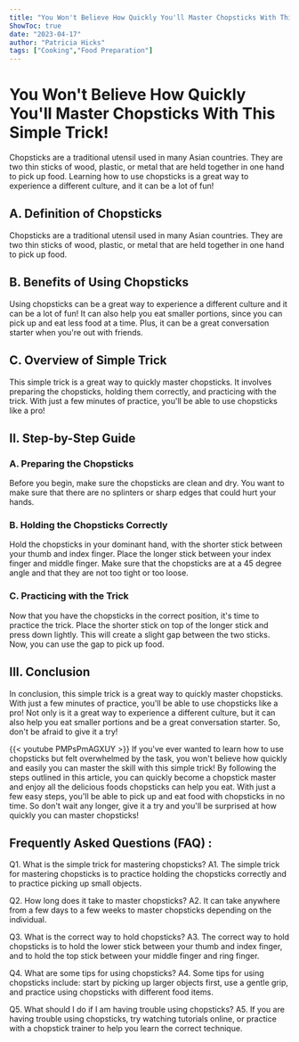 ```yaml
---
title: "You Won't Believe How Quickly You'll Master Chopsticks With This Simple Trick!"
ShowToc: true 
date: "2023-04-17"
author: "Patricia Hicks" 
tags: ["Cooking","Food Preparation"]
---
```

# You Won't Believe How Quickly You'll Master Chopsticks With This Simple Trick!

Chopsticks are a traditional utensil used in many Asian countries. They are two thin sticks of wood, plastic, or metal that are held together in one hand to pick up food. Learning how to use chopsticks is a great way to experience a different culture, and it can be a lot of fun!

## A. Definition of Chopsticks

Chopsticks are a traditional utensil used in many Asian countries. They are two thin sticks of wood, plastic, or metal that are held together in one hand to pick up food.

## B. Benefits of Using Chopsticks

Using chopsticks can be a great way to experience a different culture and it can be a lot of fun! It can also help you eat smaller portions, since you can pick up and eat less food at a time. Plus, it can be a great conversation starter when you're out with friends.

## C. Overview of Simple Trick

This simple trick is a great way to quickly master chopsticks. It involves preparing the chopsticks, holding them correctly, and practicing with the trick. With just a few minutes of practice, you'll be able to use chopsticks like a pro!

## II. Step-by-Step Guide

### A. Preparing the Chopsticks

Before you begin, make sure the chopsticks are clean and dry. You want to make sure that there are no splinters or sharp edges that could hurt your hands.

### B. Holding the Chopsticks Correctly

Hold the chopsticks in your dominant hand, with the shorter stick between your thumb and index finger. Place the longer stick between your index finger and middle finger. Make sure that the chopsticks are at a 45 degree angle and that they are not too tight or too loose.

### C. Practicing with the Trick

Now that you have the chopsticks in the correct position, it's time to practice the trick. Place the shorter stick on top of the longer stick and press down lightly. This will create a slight gap between the two sticks. Now, you can use the gap to pick up food.

## III. Conclusion

In conclusion, this simple trick is a great way to quickly master chopsticks. With just a few minutes of practice, you'll be able to use chopsticks like a pro! Not only is it a great way to experience a different culture, but it can also help you eat smaller portions and be a great conversation starter. So, don't be afraid to give it a try!

{{< youtube PMPsPmAGXUY >}} 
If you've ever wanted to learn how to use chopsticks but felt overwhelmed by the task, you won't believe how quickly and easily you can master the skill with this simple trick! By following the steps outlined in this article, you can quickly become a chopstick master and enjoy all the delicious foods chopsticks can help you eat. With just a few easy steps, you'll be able to pick up and eat food with chopsticks in no time. So don't wait any longer, give it a try and you'll be surprised at how quickly you can master chopsticks!

## Frequently Asked Questions (FAQ) :
Q1. What is the simple trick for mastering chopsticks?
A1. The simple trick for mastering chopsticks is to practice holding the chopsticks correctly and to practice picking up small objects.

Q2. How long does it take to master chopsticks?
A2. It can take anywhere from a few days to a few weeks to master chopsticks depending on the individual.

Q3. What is the correct way to hold chopsticks?
A3. The correct way to hold chopsticks is to hold the lower stick between your thumb and index finger, and to hold the top stick between your middle finger and ring finger.

Q4. What are some tips for using chopsticks?
A4. Some tips for using chopsticks include: start by picking up larger objects first, use a gentle grip, and practice using chopsticks with different food items.

Q5. What should I do if I am having trouble using chopsticks?
A5. If you are having trouble using chopsticks, try watching tutorials online, or practice with a chopstick trainer to help you learn the correct technique.


